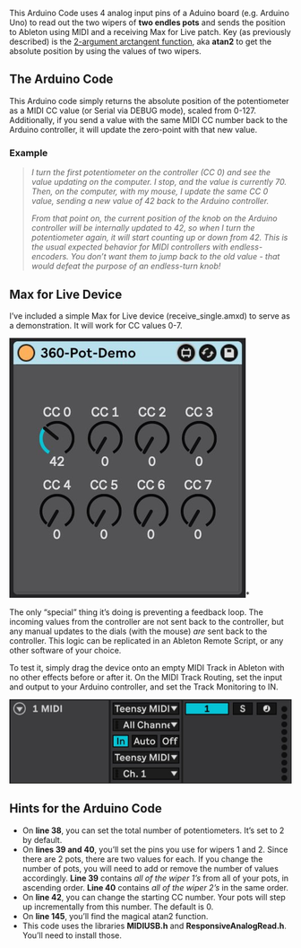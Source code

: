 This Arduino Code uses 4 analog input pins of a Aduino board (e.g. Arduino Uno) to read out the two wipers of **two endles pots** and sends the position to Ableton using MIDI and a receiving Max for Live patch. Key (as previously described) is the [2-argument arctangent function](https://en.wikipedia.org/wiki/Atan2), aka **atan2** to get the absolute position by using the values of two wipers.

## The Arduino Code

This Arduino code simply returns the absolute position of the potentiometer as a MIDI CC value (or Serial via DEBUG mode), scaled from 0-127. Additionally, if you send a value with the same MIDI CC number back to the Arduino controller, it will update the zero-point with that new value. 

### Example

> *I turn the first potentiometer on the controller (CC 0) and see the value updating on the computer. I stop, and the value is currently 70. Then, on the computer, with my mouse, I update the same CC 0 value, sending a new value of 42 back to the Arduino controller.*
>
> *From that point on, the current position of the knob on the Arduino controller will be internally updated to 42, so when I turn the potentiometer again, it will start counting up or down from 42. This is the usual expected behavior for MIDI controllers with endless-encoders. You don’t want them to jump back to the old value - that would defeat the purpose of an endless-turn knob!*

## Max for Live Device

I’ve included a simple Max for Live device (receive_single.amxd) to serve as a demonstration. It will work for CC values 0-7. 

![Screenshot+2024-12-03+at+14.03.16](img/Screenshot+2024-12-03+at+14.03.16.jpg)*

The only “special” thing it’s doing is preventing a feedback loop. The incoming values from the controller are not sent back to the controller, but any manual updates to the dials (with the mouse) *are* sent back to the controller. This logic can be replicated in an Ableton Remote Script, or any other software of your choice.

To test it, simply drag the device onto an empty MIDI Track in Ableton with no other effects before or after it. On the MIDI Track Routing, set the input and output to your Arduino controller, and set the Track Monitoring to IN. 

![Screenshot+2024-12-03+at+14.05.55](img/Screenshot+2024-12-03+at+14.05.55.jpg)

## Hints for the Arduino Code

- On **line 38**, you can set the total number of potentiometers. It’s set to 2 by default.
- On **lines 39 and 40**, you’ll set the pins you use for wipers 1 and 2. Since there are 2 pots, there are two values for each. If you change the number of pots, you will need to add or remove the number of values accordingly. 
  **Line 39** contains *all of the wiper 1’s* from all of your pots, in ascending order. 
  **Line 40** contains *all of the wiper 2’s* in the same order. 
- On **line 42**, you can change the starting CC number. Your pots will step up incrementally from this number. The default is 0. 
- On **line 145**, you’ll find the magical atan2 function. 
- This code uses the libraries **MIDIUSB.h** and **ResponsiveAnalogRead.h**. You’ll need to install those.

